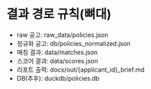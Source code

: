 # 결과 경로 규칙(뼈대)
- raw 공고:        raw_data/policies.json
- 정규화 공고:     db/policies_normalized.json
- 매칭 결과:       data/matches.json
- 스코어 결과:     data/scores.json
- 리포트 출력:     docs/out/{applicant_id}_brief.md
- DB(추후):        duckdb/policies.db
